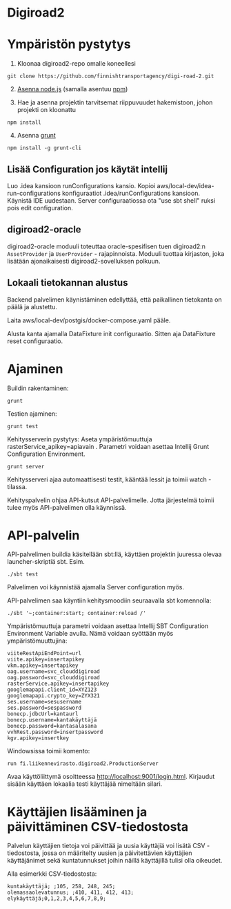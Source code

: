 Digiroad2
=========

Ympäristön pystytys
===================

1. Kloonaa digiroad2-repo omalle koneellesi

  ```
  git clone https://github.com/finnishtransportagency/digi-road-2.git
  ```

2. [Asenna node.js](http://howtonode.org/how-to-install-nodejs) (samalla asentuu [npm](https://npmjs.org/))


3. Hae ja asenna projektin tarvitsemat riippuvuudet hakemistoon, johon projekti on kloonattu

  ```
  npm install
  ```

4. Asenna [grunt](http://gruntjs.com/getting-started)

  ```
  npm install -g grunt-cli
  ```

Lisää Configuration jos käytät intellij
----------------

Luo .idea kansioon runConfigurations kansio. Kopioi aws/local-dev/idea-run-configurations konfiguraatiot
.idea/runConfigurations kansioon. Käynistä IDE uudestaan. Server configuraatiossa ota "use sbt shell" ruksi pois edit configuration.

digiroad2-oracle
----------------

digiroad2-oracle moduuli toteuttaa oracle-spesifisen tuen digiroad2:n `AssetProvider` ja `UserProvider` - rajapinnoista.
Moduuli tuottaa kirjaston, joka lisätään ajonaikaisesti digiroad2-sovelluksen polkuun.

Lokaali tietokannan alustus
----------------

Backend palvelimen käynistäminen edellyttää, että paikallinen tietokanta on päälä ja alustettu.

Laita aws/local-dev/postgis/docker-compose.yaml pääle.

Alusta kanta ajamalla DataFixture init configuraatio. Sitten aja DataFixture reset configuraatio.

Ajaminen
========

Buildin rakentaminen:
```
grunt
```

Testien ajaminen:
```
grunt test
```

Kehitysserverin pystytys:
Aseta ympäristömuuttuja rasterService_apikey=apiavain . 
Parametri voidaan asettaa Intellij Grunt Configuration Environment.
```
grunt server
```
Kehitysserveri ajaa automaattisesti testit, kääntää lessit ja toimii watch -tilassa.

Kehityspalvelin ohjaa API-kutsut API-palvelimelle. Jotta järjestelmä toimii tulee myös API-palvelimen olla käynnissä.

API-palvelin
============

API-palvelimen buildia käsitellään sbt:llä, käyttäen projektin juuressa olevaa launcher-skriptiä sbt. Esim.

```
./sbt test
```

Palvelimen voi käynnistää ajamalla Server configuration myös.

API-palvelimen saa käyntiin kehitysmoodiin seuraavalla sbt komennolla:
```
./sbt '~;container:start; container:reload /'
```

Ympäristömuuttuja parametri voidaan asettaa Intellij SBT Configuration Environment Variable avulla.
Nämä voidaan syöttään myös ympäristömuuttujina:
```
viiteRestApiEndPoint=url
viite.apikey=insertapikey
vkm.apikey=insertapikey 
oag.username=svc_clouddigiroad
oag.password=svc_clouddigiroad 
rasterService.apikey=insertapikey
googlemapapi.client_id=XYZ123
googlemapapi.crypto_key=ZYX321
ses.username=sesusername
ses.password=sespassword
bonecp.jdbcUrl=kantaurl
bonecp.username=kantakäyttäjä
bonecp.password=kantasalasana
vvhRest.password=insertpassword
kgv.apikey=insertkey
```
Windowsissa toimii komento:
```
run fi.liikennevirasto.digiroad2.ProductionServer
```

Avaa käyttöliittymä osoitteessa <http://localhost:9001/login.html>.
Kirjaudut sisään käyttäen lokaalia testi käyttäjää nimeltään silari.

Käyttäjien lisääminen ja päivittäminen CSV-tiedostosta
======================================================

Palvelun käyttäjien tietoja voi päivittää ja uusia käyttäjiä voi lisätä CSV - tiedostosta, jossa on määritelty uusien ja päivitettävien käyttäjien käyttäjänimet sekä kuntatunnukset joihin näillä käyttäjillä tulisi olla oikeudet.

Alla esimerkki CSV-tiedostosta:
```
kuntakäyttäjä; ;105, 258, 248, 245;
olemassaolevatunnus; ;410, 411, 412, 413;
elykäyttäjä;0,1,2,3,4,5,6,7,8,9;
```
